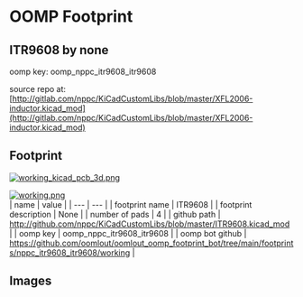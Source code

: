 # OOMP Footprint  
## ITR9608  by none  
  
oomp key: oomp_nppc_itr9608_itr9608  
  
source repo at: [http://gitlab.com/nppc/KiCadCustomLibs/blob/master/XFL2006-inductor.kicad_mod](http://gitlab.com/nppc/KiCadCustomLibs/blob/master/XFL2006-inductor.kicad_mod)  
## Footprint  
  
[![working_kicad_pcb_3d.png](working_kicad_pcb_3d_600.png)](working_kicad_pcb_3d.png)  
  
[![working.png](working_600.png)](working.png)  
| name | value | 
| --- | --- | 
| footprint name | ITR9608 | 
| footprint description | None | 
| number of pads | 4 | 
| github path | http://github.com/nppc/KiCadCustomLibs/blob/master/ITR9608.kicad_mod | 
| oomp key | oomp_nppc_itr9608_itr9608 | 
| oomp bot github | https://github.com/oomlout/oomlout_oomp_footprint_bot/tree/main/footprints/nppc_itr9608_itr9608/working | 
## Images  
